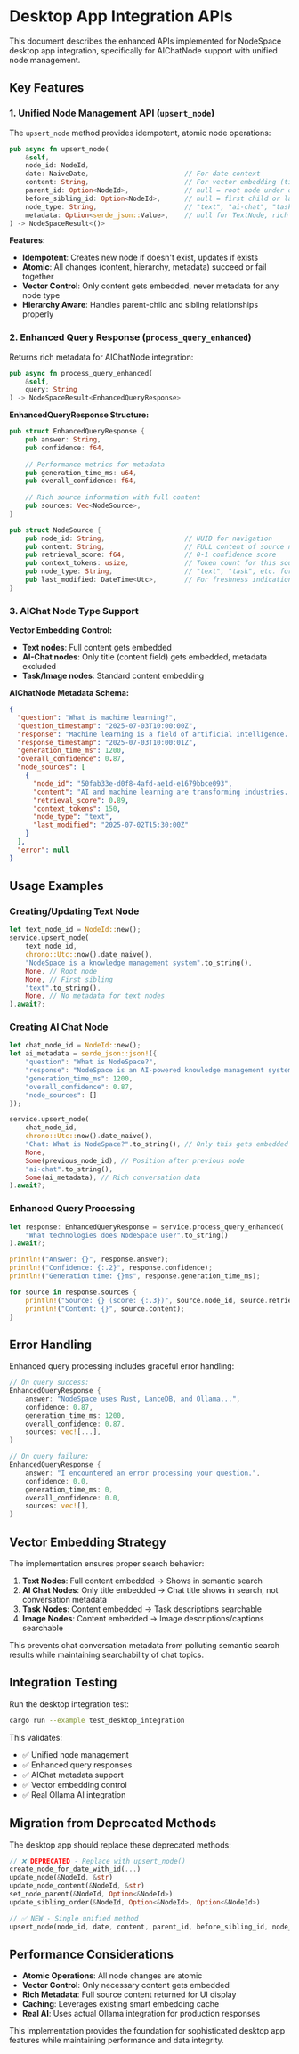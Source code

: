 # Desktop App Integration APIs

This document describes the enhanced APIs implemented for NodeSpace desktop app integration, specifically for AIChatNode support with unified node management.

## Key Features

### 1. Unified Node Management API (`upsert_node`)

The `upsert_node` method provides idempotent, atomic node operations:

```rust
pub async fn upsert_node(
    &self,
    node_id: NodeId,
    date: NaiveDate,                        // For date context
    content: String,                        // For vector embedding (title only for AIChatNode)
    parent_id: Option<NodeId>,              // null = root node under date
    before_sibling_id: Option<NodeId>,      // null = first child or last sibling
    node_type: String,                      // "text", "ai-chat", "task", "image"
    metadata: Option<serde_json::Value>,    // null for TextNode, rich data for AIChatNode
) -> NodeSpaceResult<()>
```

**Features:**
- **Idempotent**: Creates new node if doesn't exist, updates if exists
- **Atomic**: All changes (content, hierarchy, metadata) succeed or fail together
- **Vector Control**: Only content gets embedded, never metadata for any node type
- **Hierarchy Aware**: Handles parent-child and sibling relationships properly

### 2. Enhanced Query Response (`process_query_enhanced`)

Returns rich metadata for AIChatNode integration:

```rust
pub async fn process_query_enhanced(
    &self, 
    query: String
) -> NodeSpaceResult<EnhancedQueryResponse>
```

**EnhancedQueryResponse Structure:**
```rust
pub struct EnhancedQueryResponse {
    pub answer: String,
    pub confidence: f64,
    
    // Performance metrics for metadata
    pub generation_time_ms: u64,
    pub overall_confidence: f64,
    
    // Rich source information with full content
    pub sources: Vec<NodeSource>,
}

pub struct NodeSource {
    pub node_id: String,                    // UUID for navigation
    pub content: String,                    // FULL content of source node
    pub retrieval_score: f64,               // 0-1 confidence score
    pub context_tokens: usize,              // Token count for this source
    pub node_type: String,                  // "text", "task", etc. for UI styling
    pub last_modified: DateTime<Utc>,       // For freshness indication
}
```

### 3. AIChat Node Type Support

**Vector Embedding Control:**
- **Text nodes**: Full content gets embedded
- **AI-Chat nodes**: Only title (content field) gets embedded, metadata excluded
- **Task/Image nodes**: Standard content embedding

**AIChatNode Metadata Schema:**
```json
{
  "question": "What is machine learning?",
  "question_timestamp": "2025-07-03T10:00:00Z", 
  "response": "Machine learning is a field of artificial intelligence...",
  "response_timestamp": "2025-07-03T10:00:01Z",
  "generation_time_ms": 1200,
  "overall_confidence": 0.87,
  "node_sources": [
    {
      "node_id": "50fab33e-d0f8-4afd-ae1d-e1679bbce093",
      "content": "AI and machine learning are transforming industries...",
      "retrieval_score": 0.89,
      "context_tokens": 150,
      "node_type": "text",
      "last_modified": "2025-07-02T15:30:00Z"
    }
  ],
  "error": null
}
```

## Usage Examples

### Creating/Updating Text Node
```rust
let text_node_id = NodeId::new();
service.upsert_node(
    text_node_id,
    chrono::Utc::now().date_naive(),
    "NodeSpace is a knowledge management system".to_string(),
    None, // Root node
    None, // First sibling
    "text".to_string(),
    None, // No metadata for text nodes
).await?;
```

### Creating AI Chat Node
```rust
let chat_node_id = NodeId::new();
let ai_metadata = serde_json::json!({
    "question": "What is NodeSpace?",
    "response": "NodeSpace is an AI-powered knowledge management system...",
    "generation_time_ms": 1200,
    "overall_confidence": 0.87,
    "node_sources": []
});

service.upsert_node(
    chat_node_id,
    chrono::Utc::now().date_naive(),
    "Chat: What is NodeSpace?".to_string(), // Only this gets embedded
    None,
    Some(previous_node_id), // Position after previous node
    "ai-chat".to_string(),
    Some(ai_metadata), // Rich conversation data
).await?;
```

### Enhanced Query Processing
```rust
let response: EnhancedQueryResponse = service.process_query_enhanced(
    "What technologies does NodeSpace use?".to_string()
).await?;

println!("Answer: {}", response.answer);
println!("Confidence: {:.2}", response.confidence);
println!("Generation time: {}ms", response.generation_time_ms);

for source in response.sources {
    println!("Source: {} (score: {:.3})", source.node_id, source.retrieval_score);
    println!("Content: {}", source.content);
}
```

## Error Handling

Enhanced query processing includes graceful error handling:

```rust
// On query success:
EnhancedQueryResponse {
    answer: "NodeSpace uses Rust, LanceDB, and Ollama...",
    confidence: 0.87,
    generation_time_ms: 1200,
    overall_confidence: 0.87,
    sources: vec![...],
}

// On query failure:
EnhancedQueryResponse {
    answer: "I encountered an error processing your question.",
    confidence: 0.0,
    generation_time_ms: 0,
    overall_confidence: 0.0,
    sources: vec![],
}
```

## Vector Embedding Strategy

The implementation ensures proper search behavior:

1. **Text Nodes**: Full content embedded → Shows in semantic search
2. **AI Chat Nodes**: Only title embedded → Chat title shows in search, not conversation metadata
3. **Task Nodes**: Content embedded → Task descriptions searchable
4. **Image Nodes**: Content embedded → Image descriptions/captions searchable

This prevents chat conversation metadata from polluting semantic search results while maintaining searchability of chat topics.

## Integration Testing

Run the desktop integration test:

```bash
cargo run --example test_desktop_integration
```

This validates:
- ✅ Unified node management
- ✅ Enhanced query responses  
- ✅ AIChat metadata support
- ✅ Vector embedding control
- ✅ Real Ollama AI integration

## Migration from Deprecated Methods

The desktop app should replace these deprecated methods:

```rust
// ❌ DEPRECATED - Replace with upsert_node()
create_node_for_date_with_id(...)
update_node(&NodeId, &str)
update_node_content(&NodeId, &str)
set_node_parent(&NodeId, Option<&NodeId>)
update_sibling_order(&NodeId, Option<&NodeId>, Option<&NodeId>)

// ✅ NEW - Single unified method
upsert_node(node_id, date, content, parent_id, before_sibling_id, node_type, metadata)
```

## Performance Considerations

- **Atomic Operations**: All node changes are atomic
- **Vector Control**: Only necessary content gets embedded
- **Rich Metadata**: Full source content returned for UI display
- **Caching**: Leverages existing smart embedding cache
- **Real AI**: Uses actual Ollama integration for production responses

This implementation provides the foundation for sophisticated desktop app features while maintaining performance and data integrity.